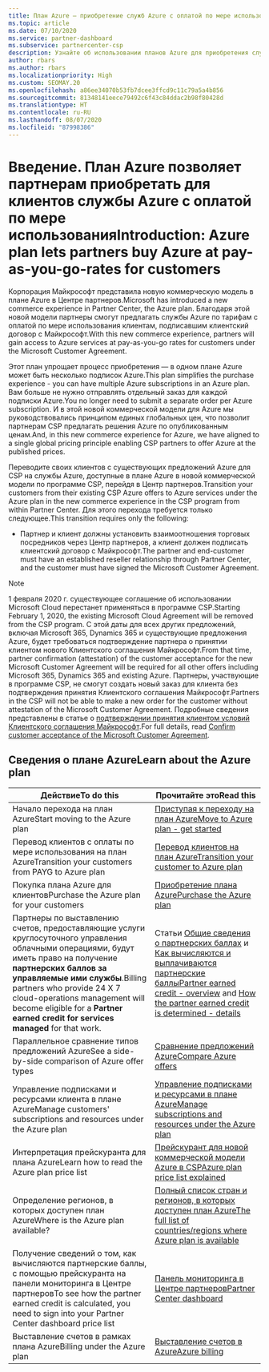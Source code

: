 ```yaml
---
title: План Azure — приобретение служб Azure с оплатой по мере использования
ms.topic: article
ms.date: 07/10/2020
ms.service: partner-dashboard
ms.subservice: partnercenter-csp
description: Узнайте об использовании планов Azure для приобретения служб Azure с оплатой по мере использования для клиентов. Узнайте также о новых требованиях к безопасности.
author: rbars
ms.author: rbars
ms.localizationpriority: High
ms.custom: SEOMAY.20
ms.openlocfilehash: a86ee34070b53fb7dcee3ffcd9c11c79a5a4b856
ms.sourcegitcommit: 81348141eece79492c6f43c84ddac2b98f80428d
ms.translationtype: HT
ms.contentlocale: ru-RU
ms.lasthandoff: 08/07/2020
ms.locfileid: "87998386"
---
```

# <a name="introduction-azure-plan-lets-partners-buy-azure-at-pay-as-you-go-rates-for-customers"></a><span data-ttu-id="c24e2-104">Введение. План Azure позволяет партнерам приобретать для клиентов службы Azure с оплатой по мере использования</span><span class="sxs-lookup"><span data-stu-id="c24e2-104">Introduction: Azure plan lets partners buy Azure at pay-as-you-go-rates for customers</span></span>

<span data-ttu-id="c24e2-105">Корпорация Майкрософт представила новую коммерческую модель в плане Azure в Центре партнеров.</span><span class="sxs-lookup"><span data-stu-id="c24e2-105">Microsoft has introduced a new commerce experience in Partner Center, the Azure plan.</span></span>  <span data-ttu-id="c24e2-106">Благодаря этой новой модели партнеры смогут предлагать службы Azure по тарифам с оплатой по мере использования клиентам, подписавшим клиентский договор с Майкрософт.</span><span class="sxs-lookup"><span data-stu-id="c24e2-106">With this new commerce experience, partners will gain access to Azure services at pay-as-you-go rates for customers under the Microsoft Customer Agreement.</span></span>

<span data-ttu-id="c24e2-107">Этот план упрощает процесс приобретения — в одном плане Azure может быть несколько подписок Azure.</span><span class="sxs-lookup"><span data-stu-id="c24e2-107">This plan simplifies the purchase experience - you can have multiple Azure subscriptions in an Azure plan.</span></span> <span data-ttu-id="c24e2-108">Вам больше не нужно отправлять отдельный заказ для каждой подписки Azure.</span><span class="sxs-lookup"><span data-stu-id="c24e2-108">You no longer need to submit a separate order per Azure subscription.</span></span> <span data-ttu-id="c24e2-109">И в этой новой коммерческой модели для Azure мы руководствовались принципом единых глобальных цен, что позволит партнерам CSP предлагать решения Azure по опубликованным ценам.</span><span class="sxs-lookup"><span data-stu-id="c24e2-109">And, in this new commerce experience for Azure, we have aligned to a single global pricing principle enabling CSP partners to offer Azure at the published prices.</span></span>

<span data-ttu-id="c24e2-110">Переводите своих клиентов с существующих предложений Azure для CSP на службы Azure, доступные в плане Azure в новой коммерческой модели по программе CSP, перейдя в Центр партнеров.</span><span class="sxs-lookup"><span data-stu-id="c24e2-110">Transition your customers from their existing CSP Azure offers to Azure services under the Azure plan in the new commerce experience in the CSP program from within Partner Center.</span></span> <span data-ttu-id="c24e2-111">Для этого перехода требуется только следующее.</span><span class="sxs-lookup"><span data-stu-id="c24e2-111">This transition requires only the following:</span></span>

- <span data-ttu-id="c24e2-112">Партнер и клиент должны установить взаимоотношения торговых посредников через Центр партнеров, а клиент должен подписать клиентский договор с Майкрософт.</span><span class="sxs-lookup"><span data-stu-id="c24e2-112">The partner and end-customer must have an established reseller relationship through Partner Center, and the customer must have signed the Microsoft Customer Agreement.</span></span>

>[!Note]
><span data-ttu-id="c24e2-113">1 февраля 2020 г. существующее соглашение об использовании Microsoft Cloud перестанет применяться в программе CSP.</span><span class="sxs-lookup"><span data-stu-id="c24e2-113">Starting February 1, 2020, the existing Microsoft Cloud Agreement will be removed from the CSP program.</span></span> <span data-ttu-id="c24e2-114">С этой даты для всех других предложений, включая Microsoft 365, Dynamics 365 и существующие предложения Azure, будет требоваться подтверждение партнера о принятии клиентом нового Клиентского соглашения Майкрософт.</span><span class="sxs-lookup"><span data-stu-id="c24e2-114">From that time, partner confirmation (attestation) of the customer acceptance for the new Microsoft Customer Agreement will be required for all other offers including Microsoft 365, Dynamics 365 and existing Azure.</span></span> <span data-ttu-id="c24e2-115">Партнеры, участвующие в программе CSP, не смогут создать новый заказ для клиента без подтверждения принятия Клиентского соглашения Майкрософт.</span><span class="sxs-lookup"><span data-stu-id="c24e2-115">Partners in the CSP will not be able to make a new order for the customer without attestation of the Microsoft Customer Agreement.</span></span> <span data-ttu-id="c24e2-116">Подробные сведения представлены в статье о [подтверждении принятия клиентом условий Клиентского соглашения Майкрософт](confirm-customer-agreement.md).</span><span class="sxs-lookup"><span data-stu-id="c24e2-116">For full details, read [Confirm customer acceptance of the Microsoft Customer Agreement](confirm-customer-agreement.md).</span></span>


## <a name="learn-about-the-azure-plan"></a><span data-ttu-id="c24e2-117">Сведения о плане Azure</span><span class="sxs-lookup"><span data-stu-id="c24e2-117">Learn about the Azure plan</span></span>

|<span data-ttu-id="c24e2-118">**Действие**</span><span class="sxs-lookup"><span data-stu-id="c24e2-118">**To do this**</span></span>   |<span data-ttu-id="c24e2-119">**Прочитайте это**</span><span class="sxs-lookup"><span data-stu-id="c24e2-119">**Read this**</span></span>   |
|------------------|---------------------|
|<span data-ttu-id="c24e2-120">Начало перехода на план Azure</span><span class="sxs-lookup"><span data-stu-id="c24e2-120">Start moving to the Azure plan</span></span>|[<span data-ttu-id="c24e2-121">Приступая к переходу на план Azure</span><span class="sxs-lookup"><span data-stu-id="c24e2-121">Move to Azure plan - get started</span></span>](azure-plan-get-started.md)
|<span data-ttu-id="c24e2-122">Перевод клиентов с оплаты по мере использования на план Azure</span><span class="sxs-lookup"><span data-stu-id="c24e2-122">Transition your customers from PAYG to Azure plan</span></span>|[<span data-ttu-id="c24e2-123">Перевод клиентов на план Azure</span><span class="sxs-lookup"><span data-stu-id="c24e2-123">Transition your customer to Azure plan</span></span>](azure-plan-transition.md)|
|<span data-ttu-id="c24e2-124">Покупка плана Azure для клиентов</span><span class="sxs-lookup"><span data-stu-id="c24e2-124">Purchase the Azure plan for your customers</span></span>|[<span data-ttu-id="c24e2-125">Приобретение плана Azure</span><span class="sxs-lookup"><span data-stu-id="c24e2-125">Purchase the Azure plan</span></span>](purchase-azure-plan.md)|
|<span data-ttu-id="c24e2-126">Партнеры по выставлению счетов, предоставляющие услуги круглосуточного управления облачными операциями, будут иметь право на получение **партнерских баллов за управляемые ими службы**.</span><span class="sxs-lookup"><span data-stu-id="c24e2-126">Billing partners who provide 24 X 7 cloud-operations management will become eligible for a **Partner earned credit for services managed** for that work.</span></span>|<span data-ttu-id="c24e2-127">Статьи [Общие сведения о партнерских баллах](partner-earned-credit.md) и [Как вычисляются и выплачиваются партнерские баллы](partner-earned-credit-explanation.md)</span><span class="sxs-lookup"><span data-stu-id="c24e2-127">[Partner earned credit - overview](partner-earned-credit.md) and [How the partner earned credit is determined - details](partner-earned-credit-explanation.md)</span></span>|
|<span data-ttu-id="c24e2-128">Параллельное сравнение типов предложений Azure</span><span class="sxs-lookup"><span data-stu-id="c24e2-128">See a side-by-side comparison of Azure offer types</span></span>|[<span data-ttu-id="c24e2-129">Сравнение предложений Azure</span><span class="sxs-lookup"><span data-stu-id="c24e2-129">Compare Azure offers</span></span>](compare-azure-offers.md)|
|<span data-ttu-id="c24e2-130">Управление подписками и ресурсами клиента в плане Azure</span><span class="sxs-lookup"><span data-stu-id="c24e2-130">Manage customers' subscriptions and resources under the Azure plan</span></span>|[<span data-ttu-id="c24e2-131">Управление подписками и ресурсами в плане Azure</span><span class="sxs-lookup"><span data-stu-id="c24e2-131">Manage subscriptions and resources under the Azure plan</span></span>](azure-plan-manage.md)|
|<span data-ttu-id="c24e2-132">Интерпретация прейскуранта для плана Azure</span><span class="sxs-lookup"><span data-stu-id="c24e2-132">Learn how to read the Azure plan price list</span></span>   |[<span data-ttu-id="c24e2-133">Прейскурант для новой коммерческой модели Azure в CSP</span><span class="sxs-lookup"><span data-stu-id="c24e2-133">Azure plan price list explained</span></span>](azure-plan-price-list.md)|
|<span data-ttu-id="c24e2-134">Определение регионов, в которых доступен план Azure</span><span class="sxs-lookup"><span data-stu-id="c24e2-134">Where is the Azure plan available?</span></span>|[<span data-ttu-id="c24e2-135">Полный список стран и регионов, в которых доступен план Azure</span><span class="sxs-lookup"><span data-stu-id="c24e2-135">The full list of countries/regions where Azure plan is available</span></span>](https://query.prod.cms.rt.microsoft.com/cms/api/am/binary/RE3QN0x)
|<span data-ttu-id="c24e2-136">Получение сведений о том, как вычисляются партнерские баллы, с помощью прейскуранта на панели мониторинга в Центре партнеров</span><span class="sxs-lookup"><span data-stu-id="c24e2-136">To see how the partner earned credit is calculated, you need to sign into your Partner Center dashboard price list</span></span>|[<span data-ttu-id="c24e2-137">Панель мониторинга в Центре партнеров</span><span class="sxs-lookup"><span data-stu-id="c24e2-137">Partner Center dashboard</span></span>](https://partner.microsoft.com/dashboard/home)|
|<span data-ttu-id="c24e2-138">Выставление счетов в рамках плана Azure</span><span class="sxs-lookup"><span data-stu-id="c24e2-138">Billing under the Azure plan</span></span>|[<span data-ttu-id="c24e2-139">Выставление счетов в Azure</span><span class="sxs-lookup"><span data-stu-id="c24e2-139">Azure billing</span></span>](azure-plan-billing.md)|